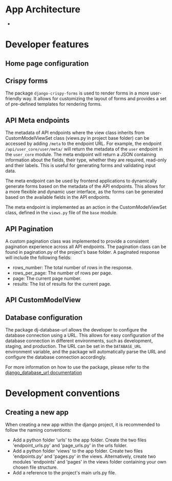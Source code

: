 
# App Architecture
- 



# Developer features

## Home page configuration



## Crispy forms

The package `django-crispy-forms` is used to render forms in a more user-friendly way. It allows for
customizing the layout of forms and provides a set of pre-defined templates for rendering forms.

## API Meta endpoints

The metadata of API endpoints where the view class inherits from CustomModelViewSet class (views.py in project base 
folder) can be accessed by adding `/meta` to the endpoint URL. For example, the endpoint `/api/user_core/user/meta/` 
will return the metadata of the `user` endpoint in the `user_core` module. The meta endpoint will return a JSON 
containing information about the fields, their type, whether they are required, read-only and their labels. This is 
useful for generating forms and validating input data.

The meta endpoint can be used by frontend applications to dynamically generate forms based on the
metadata of the API endpoints. This allows for a more flexible and dynamic user interface, as the forms can be
generated based on the available fields in the API endpoints.

The meta endpoint is implemented as an action in the CustomModelViewSet class, defined in the `views.py` file
of the `base` module.

## API Pagination

A custom pagination class was implemented to provide a consistent pagination experience across all API endpoints.
The pagination class can be found in pagination.py of the project's base folder. A paginated response will
include the following fields:
- rows_number: The total number of rows in the response.
- rows_per_page: The number of rows per page.
- page: The current page number.
- results: The list of results for the current page.

## API CustomModelView

## Database configuration

The package dj-database-url allows the developer to configure the database connection using a URL. This
allows for easy configuration of the database connection in different environments, such as development, staging,
and production. The URL can be set in the `DATABASE_URL` environment variable, and the package will automatically
parse the URL and configure the database connection accordingly.

For more information on how to use the package, please refer to the 
[django_database_url documentation](https://pypi.org/project/dj-database-url/)

# Development conventions

## Creating a new app

When creating a new app within the django project, it is recommended to follow the naming conventions:

- Add a python folder 'urls' to the app folder. Create the two files 'endpoint_urls.py' and 'page_urls.py' in the urls 
folder.
- Add a python folder 'views' to the app folder. Create two files 'endpoints.py' and 'pages.py' in the views. 
Alternatively, create two modules 'endpoints' and 'pages' in the views folder containing your own chosen
file structure.
- Add a reference to the project's main urls.py file.








